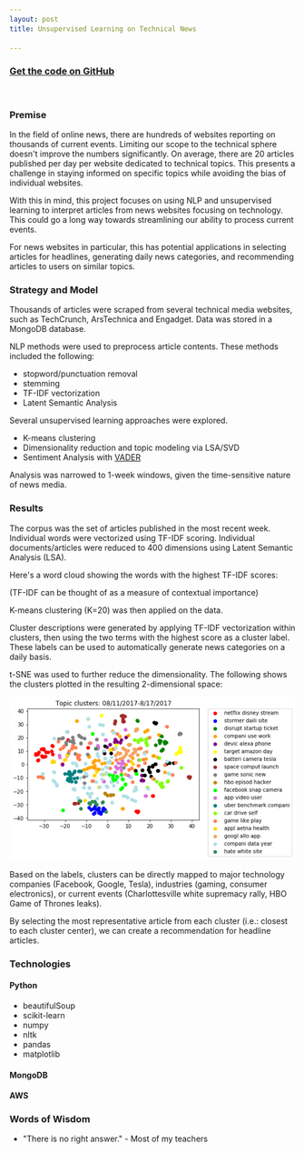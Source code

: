 ```yaml
---
layout: post
title: Unsupervised Learning on Technical News

---
```


### [Get the code on GitHub](https://github.com/avikejriwal/tech_news_NLP)

&nbsp;

### Premise

In the field of online news, there are hundreds of websites reporting on thousands of current events.
Limiting our scope to the technical sphere doesn't improve the numbers significantly.
On average, there are 20 articles published per day per website dedicated to technical topics.
This presents a challenge in staying informed on specific topics while avoiding the bias of individual websites.

With this in mind, this project focuses on using NLP and unsupervised learning to interpret articles from news websites focusing on technology.  This could go a long way towards streamlining our ability to process current events.  

For news websites in particular, this has potential applications in selecting articles for headlines, generating daily news categories, and recommending articles to users on similar topics.


### Strategy and Model

Thousands of articles were scraped from several technical media websites, such as TechCrunch, ArsTechnica and Engadget.  Data was stored in a MongoDB database.

NLP methods were used to preprocess article contents.  These methods included the following:
- stopword/punctuation removal
- stemming
- TF-IDF vectorization
- Latent Semantic Analysis

Several unsupervised learning approaches were explored.
- K-means clustering  
- Dimensionality reduction and topic modeling via LSA/SVD
- Sentiment Analysis with [VADER](http://www.nltk.org/_modules/nltk/sentiment/vader.html)

Analysis was narrowed to 1-week windows, given the time-sensitive nature of news media.

### Results  

The corpus was the set of articles published in the most recent week.  Individual words were vectorized using TF-IDF scoring.
Individual documents/articles were reduced to 400 dimensions using Latent Semantic Analysis (LSA).

Here's a word cloud showing the words with the highest TF-IDF scores:
<html>
  <head>
    <script src="https://d3js.org/d3.v2.js"></script>
    <script src="/d3/cloud.js"></script>
    <script src="/d3/article_dump.js"></script>
  </head>
  <body>
    <div id="chart"></div>
<script>

  var svg_location = "#chart";


var fill = d3.scale.category20();

d3.layout.cloud().size([700, 700])
      .words(article_dump)
      .rotate(function() { return ~~(Math.random() * 2) * 90; })
      .font("Impact")
      .fontSize(function(d) { return d.size; })
      .on("end", draw)
      .on("end", draw)
      .start();

function draw(words) {
    d3.select(svg_location).append("svg")
        .attr("width", 700)
        .attr("height", 700)
      .append("g")
        .attr("transform", "translate(350,350)")
      .selectAll("text")
        .data(words)
      .enter().append("text")
        .style("font-size", function(d) { return d.size + "px"; })
        .style("font-family", "Impact")
        .style("fill", function(d, i) { return fill(i); })
        .attr("text-anchor", "middle")
        .attr("transform", function(d) {
          return "translate(" + [d.x, d.y] + ")rotate(" + d.rotate + ")";
        })
        .text(function(d) { return d.text; });
  }
  </script>
</body>
</html>

(TF-IDF can be thought of as a measure of contextual importance)

K-means clustering (K=20) was then applied on the data.  

Cluster descriptions were generated by applying TF-IDF vectorization within clusters,
then using the two terms with the highest score as a cluster label.  These labels can be used to automatically generate news categories on a daily basis.

t-SNE was used to further reduce the dimensionality.  The following shows the clusters plotted in the resulting 2-dimensional space:

<img src="/img/tsne.png"/>

Based on the labels, clusters can be directly mapped to major technology companies (Facebook, Google, Tesla), industries (gaming, consumer electronics), or current events (Charlottesville white supremacy rally, HBO Game of Thrones leaks).  

By selecting the most representative article from each cluster (i.e.: closest to each cluster center), we can create a recommendation for headline articles.

### Technologies

#### Python
- beautifulSoup
- scikit-learn
- numpy
- nltk
- pandas
- matplotlib

#### MongoDB

#### AWS

### Words of Wisdom

- "There is no right answer." - Most of my teachers

